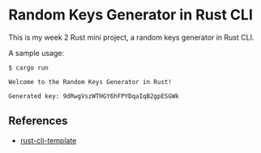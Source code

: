 # Random Keys Generator in Rust CLI 
This is my week 2 Rust mini project, a random keys generator in Rust CLI.

A sample usage:
```
$ cargo run
```
```
Welcome to the Random Keys Generator in Rust!

Generated key: 9dRwgVszWTHGY6hFPYDqaIqB2gpESGWk
```

## References

* [rust-cli-template](https://github.com/kbknapp/rust-cli-template)
